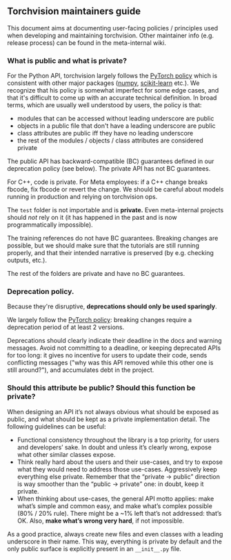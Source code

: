 ## Torchvision maintainers guide

This document aims at documenting user-facing policies / principles used when
developing and maintaining torchvision. Other maintainer info (e.g. release
process) can be found in the meta-internal wiki.

### What is public and what is private?

For the Python API, torchvision largely follows the [PyTorch
policy](https://github.com/pytorch/pytorch/wiki/Public-API-definition-and-documentation)
which is consistent with other major packages
([numpy](https://numpy.org/neps/nep-0023-backwards-compatibility.html),
[scikit-learn](https://scikit-learn.org/dev/glossary.html#term-API) etc.).
We recognize that his policy is somewhat imperfect for some edge cases, and that
it's difficult to come up with an accurate technical definition. In broad terms,
which are usually well understood by users, the policy is that:

- modules that can be accessed without leading underscore are public
- objects in a public file that don't have a leading underscore are public
- class attributes are public iff they have no leading underscore
- the rest of the modules / objects / class attributes are considered private

The public API has backward-compatible (BC) guarantees defined in our
deprecation policy (see below). The private API has not BC guarantees.

For C++, code is private. For Meta employees: if a C++ change breaks fbcode, fix
fbcode or revert the change. We should be careful about models running in
production and relying on torchvision ops.

The `test` folder is not importable and is **private.** Even meta-internal
projects should *not* rely on it (it has happened in the past and is now
programmatically impossible).

The training references do not have BC guarantees. Breaking changes are
possible, but we should make sure that the tutorials are still running properly,
and that their intended narrative is preserved (by e.g. checking outputs,
etc.).

The rest of the folders are private and have no BC guarantees.

### Deprecation policy.

Because they're disruptive, **deprecations should only be used sparingly**.

We largely follow the [PyTorch
policy](https://github.com/pytorch/pytorch/wiki/PyTorch's-Python-Frontend-Backward-and-Forward-Compatibility-Policy):
breaking changes require a deprecation period of at least 2 versions.

Deprecations should clearly indicate their deadline in the docs and warning
messages. Avoid not committing to a deadline, or keeping deprecated APIs for too
long: it gives no incentive for users to update their code, sends conflicting
messages ("why was this API removed while this other one is still around?"), and
accumulates debt in the project.

### Should this attribute be public? Should this function be private?

When designing an API it’s not always obvious what should be exposed as public,
and what should be kept as a private implementation detail. The following
guidelines can be useful:

* Functional consistency throughout the library is a top priority, for users and
  developers’ sake. In doubt and unless it’s clearly wrong, expose what other
  similar classes expose.
* Think really hard about the users and their use-cases, and try to expose what
  they would need to address those use-cases. Aggressively keep everything else
  private. Remember that the “private -> public” direction is way smoother than
  the “public -> private” one: in doubt, keep it private.
* When thinking about use-cases, the general API motto applies: make what’s
  simple and common easy, and make what’s complex possible (80% / 20% rule).
  There might be a ~1% left that’s not addressed: that’s OK. Also, **make what’s
  wrong very hard**, if not impossible.

As a good practice, always create new files and even classes with a leading
underscore in their name. This way, everything is private by default and the
only public surface is explicitly present in an `__init__.py` file.
